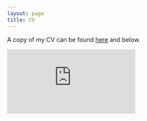 ```yaml
---
layout: page
title: CV
---
```


A copy of my CV can be found [here](https://heatherkopp.github.io/files/heatherkopp_cv.pdf) and below. 

<embed src="https://heatherkopp.github.io/heatherkopp_cv.pdf" type="application/pdf"/>
